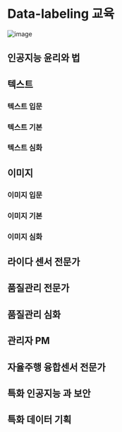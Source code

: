 # Data-labeling 교육
![image](https://user-images.githubusercontent.com/54635552/177774200-b31e9d44-18f2-4b4d-9bc4-a46f2515332c.png)


## 인공지능 윤리와 법

## 텍스트

### 텍스트 입문

### 텍스트 기본

### 텍스트 심화

## 이미지

### 이미지 입문

### 이미지 기본

### 이미지 심화


## 라이다 센서 전문가 

## 품질관리 전문가 

## 품질관리 심화

## 관리자 PM

## 자율주행 융합센서 전문가

## 특화 인공지능 과 보안

## 특화 데이터 기획
